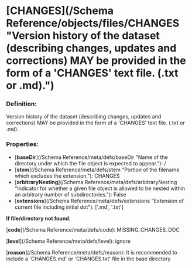 # [CHANGES](/Schema Reference/objects/files/CHANGES "Version history of the dataset \(describing changes, updates and corrections\) MAY be provided in the form of a 'CHANGES' text file. \(.txt or .md\).")

### Definition:

Version history of the dataset \(describing changes, updates and corrections\) MAY be provided in the form of a 'CHANGES' text file. \(.txt or .md\).

### Properties:

- [**baseDir**](/Schema Reference/meta/defs/baseDir "Name of the directory under which the file object is expected to appear."): /
- [**stem**](/Schema Reference/meta/defs/stem "Portion of the filename which excludes the extension."): CHANGES
- [**arbitraryNesting**](/Schema Reference/meta/defs/arbitraryNesting "Indicator for whether a given file object is allowed to be nested within an arbitrary number of subdirectories."): False
- [**extensions**](/Schema Reference/meta/defs/extensions "Extension of current file including initial dot"): ['.md', '.txt']

**If file/directory not found**:

[**code**](/Schema Reference/meta/defs/code): MISSING_CHANGES_DOC

[**level**](/Schema Reference/meta/defs/level): ignore

[**reason**](/Schema Reference/meta/defs/reason): It is recommended to include a 'CHANGES.md' or 'CHANGES.txt' file in the base directory